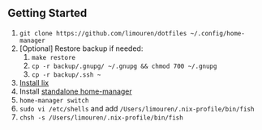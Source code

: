 ## Getting Started

1. `git clone https://github.com/limouren/dotfiles ~/.config/home-manager`
2. [Optional] Restore backup if needed:
   1. `make restore`
   2. `cp -r backup/.gnupg/ ~/.gnupg && chmod 700 ~/.gnupg`
   3. `cp -r backup/.ssh ~`
3. [Install lix](https://lix.systems/install/)
4. Install [standalone home-manager](https://nix-community.github.io/home-manager/#sec-install-standalone)
5. `home-manager switch`
6. `sudo vi /etc/shells` and add `/Users/limouren/.nix-profile/bin/fish`
7. `chsh -s /Users/limouren/.nix-profile/bin/fish`
